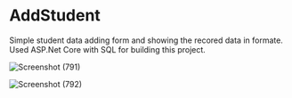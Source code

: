 # AddStudent
Simple student data adding form and showing the recored data in formate. 
Used ASP.Net Core with SQL for building this project.

![Screenshot (791)](https://user-images.githubusercontent.com/107269233/213459209-06d904cf-adb5-4bf0-befa-0c87fb091864.png)

![Screenshot (792)](https://user-images.githubusercontent.com/107269233/213459651-99b5c9e2-d736-46f1-a33f-cd68554ee86a.png)
